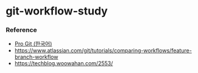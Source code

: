 # git-workflow-study

### Reference
- [Pro Git (한국어)](https://git-scm.com/book/ko/v2)
- https://www.atlassian.com/git/tutorials/comparing-workflows/feature-branch-workflow
- https://techblog.woowahan.com/2553/
